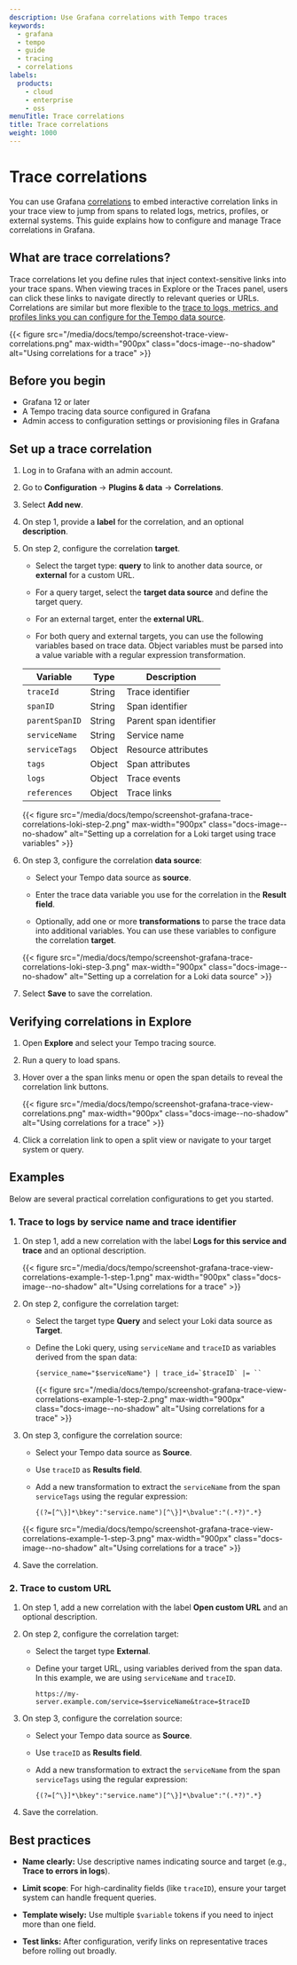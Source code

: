 ```yaml
---
description: Use Grafana correlations with Tempo traces
keywords:
  - grafana
  - tempo
  - guide
  - tracing
  - correlations
labels:
  products:
    - cloud
    - enterprise
    - oss
menuTitle: Trace correlations
title: Trace correlations
weight: 1000
---
```


# Trace correlations

You can use Grafana [correlations](/docs/grafana/<GRAFANA_VERSION>/administration/correlations/) to embed interactive correlation links in your trace view to jump from spans to related logs, metrics, profiles, or external systems. This guide explains how to configure and manage Trace correlations in Grafana.

## What are trace correlations?

Trace correlations let you define rules that inject context-sensitive links into your trace spans. When viewing traces in Explore or the Traces panel, users can click these links to navigate directly to relevant queries or URLs. Correlations are similar but more flexible to the [trace to logs, metrics, and profiles links you can configure for the Tempo data source](/docs/grafana/<GRAFANA_VERSION>/datasources/tempo/configure-tempo-data-source).

{{< figure src="/media/docs/tempo/screenshot-trace-view-correlations.png" max-width="900px" class="docs-image--no-shadow" alt="Using correlations for a trace" >}}

## Before you begin

- Grafana 12 or later
- A Tempo tracing data source configured in Grafana
- Admin access to configuration settings or provisioning files in Grafana

## Set up a trace correlation

1. Log in to Grafana with an admin account.

1. Go to **Configuration** → **Plugins & data** → **Correlations**.

1. Select **Add new**.

1. On step 1, provide a **label** for the correlation, and an optional **description**.

1. On step 2, configure the correlation **target**.

   - Select the target type: **query** to link to another data source, or **external** for a custom URL.

   - For a query target, select the **target data source** and define the target query.

   - For an external target, enter the **external URL**.

   - For both query and external targets, you can use the following variables based on trace data. Object variables must be parsed into a value variable with a regular expression transformation.

   | Variable       | Type   | Description            |
   | -------------- | ------ | ---------------------- |
   | `traceId`      | String | Trace identifier       |
   | `spanID`       | String | Span identifier        |
   | `parentSpanID` | String | Parent span identifier |
   | `serviceName`  | String | Service name           |
   | `serviceTags`  | Object | Resource attributes    |
   | `tags`         | Object | Span attributes        |
   | `logs`         | Object | Trace events           |
   | `references`   | Object | Trace links            |

   {{< figure src="/media/docs/tempo/screenshot-grafana-trace-correlations-loki-step-2.png" max-width="900px" class="docs-image--no-shadow" alt="Setting up a correlation for a Loki target using trace variables" >}}

1. On step 3, configure the correlation **data source**:

   - Select your Tempo data source as **source**.

   - Enter the trace data variable you use for the correlation in the **Result field**.

   - Optionally, add one or more **transformations** to parse the trace data into additional variables. You can use these variables to configure the correlation **target**.

   {{< figure src="/media/docs/tempo/screenshot-grafana-trace-correlations-loki-step-3.png" max-width="900px" class="docs-image--no-shadow" alt="Setting up a correlation for a Loki data source" >}}

1. Select **Save** to save the correlation.

## Verifying correlations in Explore

1. Open **Explore** and select your Tempo tracing source.

1. Run a query to load spans.

1. Hover over a the span links menu or open the span details to reveal the correlation link buttons.

   {{< figure src="/media/docs/tempo/screenshot-grafana-trace-view-correlations.png" max-width="900px" class="docs-image--no-shadow" alt="Using correlations for a trace" >}}

1. Click a correlation link to open a split view or navigate to your target system or query.

## Examples

Below are several practical correlation configurations to get you started.

### 1. Trace to logs by service name and trace identifier

1. On step 1, add a new correlation with the label **Logs for this service and trace** and an optional description.

   {{< figure src="/media/docs/tempo/screenshot-grafana-trace-view-correlations-example-1-step-1.png" max-width="900px" class="docs-image--no-shadow" alt="Using correlations for a trace" >}}

1. On step 2, configure the correlation target:

   - Select the target type **Query** and select your Loki data source as **Target**.

   - Define the Loki query, using `serviceName` and `traceID` as variables derived from the span data:

     ```
     {service_name="$serviceName"} | trace_id=`$traceID` |= ``
     ```

     {{< figure src="/media/docs/tempo/screenshot-grafana-trace-view-correlations-example-1-step-2.png" max-width="900px" class="docs-image--no-shadow" alt="Using correlations for a trace" >}}

1. On step 3, configure the correlation source:

   - Select your Tempo data source as **Source**.

   - Use `traceID` as **Results field**.

   - Add a new transformation to extract the `serviceName` from the span `serviceTags` using the regular expression:

     ```
     {(?=[^\}]*\bkey":"service.name")[^\}]*\bvalue":"(.*?)".*}
     ```

   {{< figure src="/media/docs/tempo/screenshot-grafana-trace-view-correlations-example-1-step-3.png" max-width="900px" class="docs-image--no-shadow" alt="Using correlations for a trace" >}}

1. Save the correlation.

### 2. Trace to custom URL

1. On step 1, add a new correlation with the label **Open custom URL** and an optional description.

1. On step 2, configure the correlation target:

   - Select the target type **External**.

   - Define your target URL, using variables derived from the span data. In this example, we are using `serviceName` and `traceID`.

     ```
     https://my-server.example.com/service=$serviceName&trace=$traceID
     ```

1. On step 3, configure the correlation source:

   - Select your Tempo data source as **Source**.

   - Use `traceID` as **Results field**.

   - Add a new transformation to extract the `serviceName` from the span `serviceTags` using the regular expression:

     ```
     {(?=[^\}]*\bkey":"service.name")[^\}]*\bvalue":"(.*?)".*}
     ```

1. Save the correlation.

## Best practices

- **Name clearly:** Use descriptive names indicating source and target (e.g., **Trace to errors in logs**).

- **Limit scope**: For high-cardinality fields (like `traceID`), ensure your target system can handle frequent queries.

- **Template wisely:** Use multiple `$variable` tokens if you need to inject more than one field.

- **Test links:** After configuration, verify links on representative traces before rolling out broadly.
